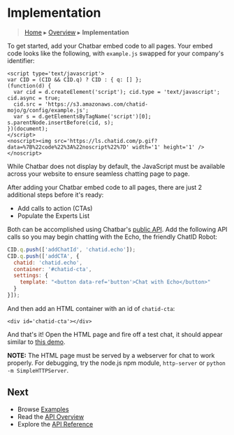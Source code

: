 Implementation
==============

> [Home](index.md) ▸ [Overview](index.md#Overview) ▸ **Implementation**

To get started, add your Chatbar embed code to all pages. Your embed code looks like the following, with `example.js` swapped for your company's identifier:

```
<script type='text/javascript'>
var CID = (CID && CID.q) ? CID : { q: [] };
(function(d) {
  var cid = d.createElement('script'); cid.type = 'text/javascript'; cid.async = true;
  cid.src = 'https://s3.amazonaws.com/chatid-mojo/g/config/example.js';
  var s = d.getElementsByTagName('script')[0]; s.parentNode.insertBefore(cid, s);
})(document);
</script>
<noscript><img src='https://ls.chatid.com/p.gif?data=%7B%22code%22%3A%22noscript%22%7D' width='1' height='1' /></noscript>
```

While Chatbar does not display by default, the JavaScript must be available across your website to ensure seamless chatting page to page.

After adding your Chatbar embed code to all pages, there are just 2 additional steps before it's ready:

* Add calls to action (CTAs)
* Populate the Experts List

Both can be accomplished using Chatbar's [public API](public-api-overview.md). Add the following API calls so you may begin chatting with the Echo, the friendly ChatID Robot:

```javascript
CID.q.push(['addChatId', 'chatid.echo']);
CID.q.push(['addCTA', {
  chatid: 'chatid.echo',
  container: '#chatid-cta',
  settings: {
    template: "<button data-ref='button'>Chat with Echo</button>"
  }
}]);
```

And then add an HTML container with an id of `chatid-cta`:

```
<div id='chatid-cta'></div>
```

And that's it! Open the HTML page and fire off a test chat, it should appear similar to [this demo](https://s3.amazonaws.com/chatid-mojo/g/context/docs-echo/index.html).

**NOTE:** The HTML page must be served by a webserver for chat to work properly. For debugging, try the node.js npm module, `http-server` or `python -m SimpleHTTPServer`.

## Next
* Browse [Examples](demos.md)
* Read the [API Overview](public-api-overview.md)
* Explore the [API Reference](public-api-reference.md)
